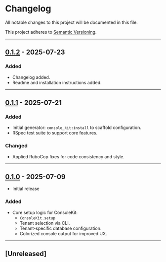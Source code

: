 # Changelog

All notable changes to this project will be documented in this file.

This project adheres to [Semantic Versioning](https://semver.org/).

---

## [0.1.2] - 2025-07-23
### Added
- Changelog added.
- Readme and installation instructions added.

---

## [0.1.1] - 2025-07-21
### Added
- Initial generator: `console_kit:install` to scaffold configuration.
- RSpec test suite to support core features.

### Changed
- Applied RuboCop fixes for code consistency and style.

---

## [0.1.0] - 2025-07-09

- Initial release

### Added
- Core setup logic for ConsoleKit:
  - `ConsoleKit.setup`
  - Tenant selection via CLI.
  - Tenant-specific database configuration.
  - Colorized console output for improved UX.

---

## [Unreleased]

[0.1.2]: https://github.com/Soumyadeep-ai/console_kit/releases/tag/v0.1.2
[0.1.1]: https://github.com/Soumyadeep-ai/console_kit/releases/tag/v0.1.1
[0.1.0]: https://github.com/Soumyadeep-ai/console_kit/releases/tag/v0.1.0
